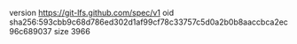 version https://git-lfs.github.com/spec/v1
oid sha256:593cbb9c68d786ed302d1af99cf78c33757c5d0a2b0b8aaccbca2ec96c689037
size 3966
